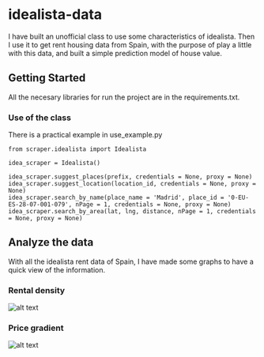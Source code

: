 # idealista-data
 I have built an unofficial class to use some characteristics of idealista. Then I use it to get rent housing data from Spain, with the purpose of play a little with this data, and built a simple prediction model of house value.

## Getting Started

All the necesary libraries for run the project are in the requirements.txt.

### Use of the class

There is a practical example in use_example.py

```
from scraper.idealista import Idealista

idea_scraper = Idealista()

idea_scraper.suggest_places(prefix, credentials = None, proxy = None)
idea_scraper.suggest_location(location_id, credentials = None, proxy = None)
idea_scraper.search_by_name(place_name = 'Madrid', place_id = '0-EU-ES-28-07-001-079', nPage = 1, credentials = None, proxy = None)
idea_scraper.search_by_area(lat, lng, distance, nPage = 1, credentials = None, proxy = None)
```

## Analyze the data

With all the idealista rent data of Spain, I have made some graphs to have a quick view of the information.

### Rental density

![alt text](https://raw.githubusercontent.com/seralexger/idealista-data/master/data/images/rental_density_readme.png)

### Price gradient

![alt text](https://raw.githubusercontent.com/seralexger/idealista-data/master/data/images/price_gradient_readme.png)